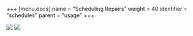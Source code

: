 +++
[menu.docs]
name = "Scheduling Repairs"
weight = 40
identifier = "schedules"
parent = "usage"
+++

<img class = "img-responsive" src = "/img/schedule.png" >

<img class = "img-responsive" src = "/img/add_schedule.png" >


